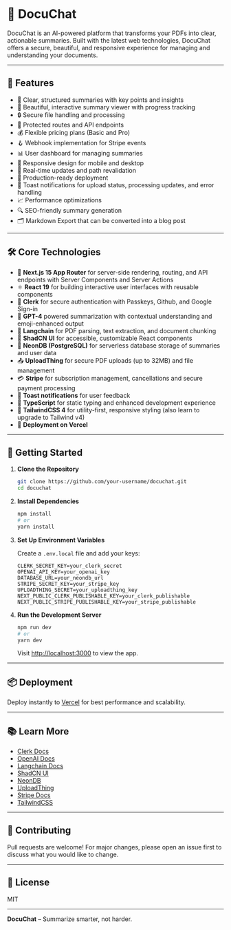 # 📄 DocuChat

DocuChat is an AI-powered platform that transforms your PDFs into clear, actionable summaries. Built with the latest web technologies, DocuChat offers a secure, beautiful, and responsive experience for managing and understanding your documents.

---

## 🚀 Features

- 📝 Clear, structured summaries with key points and insights
- 🎨 Beautiful, interactive summary viewer with progress tracking
- 🔒 Secure file handling and processing
- 🔐 Protected routes and API endpoints
- 💰 Flexible pricing plans (Basic and Pro)
- 🪝 Webhook implementation for Stripe events
- 📊 User dashboard for managing summaries
- 📱 Responsive design for mobile and desktop
- 🔄 Real-time updates and path revalidation
- 🚀 Production-ready deployment
- 🔔 Toast notifications for upload status, processing updates, and error handling
- 📈 Performance optimizations
- 🔍 SEO-friendly summary generation
- 🗂️ Markdown Export that can be converted into a blog post

---

## 🛠️ Core Technologies

- 🚀 **Next.js 15 App Router** for server-side rendering, routing, and API endpoints with Server Components and Server Actions
- ⚛️ **React 19** for building interactive user interfaces with reusable components
- 🔑 **Clerk** for secure authentication with Passkeys, Github, and Google Sign-in
- 🤖 **GPT-4** powered summarization with contextual understanding and emoji-enhanced output
- 🧠 **Langchain** for PDF parsing, text extraction, and document chunking
- 🎨 **ShadCN UI** for accessible, customizable React components
- 💾 **NeonDB (PostgreSQL)** for serverless database storage of summaries and user data
- 📤 **UploadThing** for secure PDF uploads (up to 32MB) and file management
- 💳 **Stripe** for subscription management, cancellations and secure payment processing
- 🔔 **Toast notifications** for user feedback
- 📜 **TypeScript** for static typing and enhanced development experience
- 💅 **TailwindCSS 4** for utility-first, responsive styling (also learn to upgrade to Tailwind v4)
- 🚀 **Deployment on Vercel**

---

## 🏁 Getting Started

1. **Clone the Repository**
    ```bash
    git clone https://github.com/your-username/docuchat.git
    cd docuchat
    ```

2. **Install Dependencies**
    ```bash
    npm install
    # or
    yarn install
    ```

3. **Set Up Environment Variables**

    Create a `.env.local` file and add your keys:
    ```env
    CLERK_SECRET_KEY=your_clerk_secret
    OPENAI_API_KEY=your_openai_key
    DATABASE_URL=your_neondb_url
    STRIPE_SECRET_KEY=your_stripe_key
    UPLOADTHING_SECRET=your_uploadthing_key
    NEXT_PUBLIC_CLERK_PUBLISHABLE_KEY=your_clerk_publishable
    NEXT_PUBLIC_STRIPE_PUBLISHABLE_KEY=your_stripe_publishable
    ```

4. **Run the Development Server**
    ```bash
    npm run dev
    # or
    yarn dev
    ```

    Visit [http://localhost:3000](http://localhost:3000) to view the app.

---

## 📦 Deployment

Deploy instantly to [Vercel](https://vercel.com/) for best performance and scalability.

---

## 📚 Learn More

- [Clerk Docs](https://clerk.com/docs)
- [OpenAI Docs](https://platform.openai.com/docs)
- [Langchain Docs](https://js.langchain.com/docs/)
- [ShadCN UI](https://ui.shadcn.com/)
- [NeonDB](https://neon.tech/)
- [UploadThing](https://uploadthing.com/)
- [Stripe Docs](https://stripe.com/docs)
- [TailwindCSS](https://tailwindcss.com/)

---

## 🤝 Contributing

Pull requests are welcome! For major changes, please open an issue first to discuss what you would like to change.

---

## 📝 License

MIT

---

**DocuChat** – Summarize smarter, not harder.